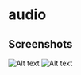 audio
=====

Screenshots
------------

![Alt text](/../gh-pages/images/recording_tab.tiff?raw=true "Recording Tab Screenshot")
![Alt text](/../gh-pages/images/settings_tab.tiff?raw=true "Settings Tab Screenshot")

